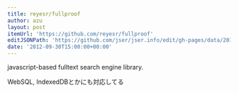 ```yaml
---
title: reyesr/fullproof
author: azu
layout: post
itemUrl: 'https://github.com/reyesr/fullproof'
editJSONPath: 'https://github.com/jser/jser.info/edit/gh-pages/data/2012/09/index.json'
date: '2012-09-30T15:00:00+00:00'
---
```

javascript-based fulltext search engine library.

WebSQL, IndexedDBとかにも対応してる
